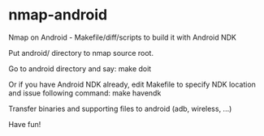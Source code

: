 nmap-android
============

Nmap on Android - Makefile/diff/scripts to build it with Android NDK

Put android/ directory to nmap source root.

Go to android directory and say:
make doit

Or if you have Android NDK already, edit Makefile to specify NDK location and
issue following command:
make havendk

Transfer binaries and supporting files to android (adb, wireless, ...)

Have fun!

